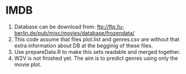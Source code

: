 # IMDB
1. Database can be download from: ftp://ftp.fu-berlin.de/pub/misc/movies/database/frozendata/
2. This code assume that files plot.list and genres.csv are without that extra information about DB at the begginig of these files.
3. Use prepareData.R to make this sets readable and merged together. 
4. W2V is not finished yet. The aim is to predict genres using only the movie plot. 
